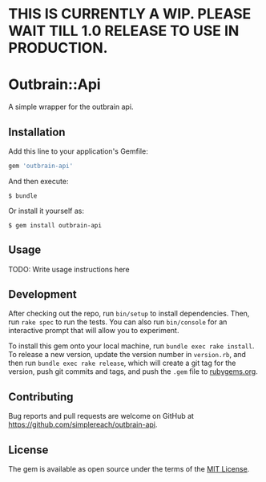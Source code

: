 # THIS IS CURRENTLY A WIP. PLEASE WAIT TILL 1.0 RELEASE TO USE IN PRODUCTION.


# Outbrain::Api

A simple wrapper for the outbrain api.

## Installation

Add this line to your application's Gemfile:

```ruby
gem 'outbrain-api'
```

And then execute:

    $ bundle

Or install it yourself as:

    $ gem install outbrain-api

## Usage

TODO: Write usage instructions here

## Development

After checking out the repo, run `bin/setup` to install dependencies. Then, run `rake spec` to run the tests. You can also run `bin/console` for an interactive prompt that will allow you to experiment.

To install this gem onto your local machine, run `bundle exec rake install`. To release a new version, update the version number in `version.rb`, and then run `bundle exec rake release`, which will create a git tag for the version, push git commits and tags, and push the `.gem` file to [rubygems.org](https://rubygems.org).

## Contributing

Bug reports and pull requests are welcome on GitHub at https://github.com/simplereach/outbrain-api.


## License

The gem is available as open source under the terms of the [MIT License](http://opensource.org/licenses/MIT).

